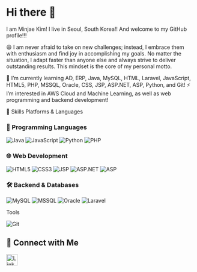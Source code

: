 <h1>Hi there 👋</h1>
I am Minjae Kim! I live in Seoul, South Korea!! And welcome to my GitHub profile!!!

😄  I am never afraid to take on new challenges; instead, I embrace them with enthusiasm and find joy in accomplishing my goals. No matter the situation, I adapt faster than anyone else and always strive to deliver outstanding results. This mindset is the core of my personal motto.

🌱  I’m currently learning AD, ERP, Java, MySQL, HTML, Laravel, JavaScript, HTML5, PHP, MSSQL, Oracle, CSS, JSP, ASP.NET, ASP, Python, and Git!
⚡  I’m interested in AWS Cloud and Machine Learning, as well as web programming and backend development!

💪 Skills
Platforms & Languages
### 🚀 Programming Languages  
![Java](https://img.shields.io/badge/Java-007396?style=for-the-badge&logo=java&logoColor=white) ![JavaScript](https://img.shields.io/badge/JavaScript-F7DF1E?style=for-the-badge&logo=javascript&logoColor=black) ![Python](https://img.shields.io/badge/Python-3776AB?style=for-the-badge&logo=python&logoColor=white) ![PHP](https://img.shields.io/badge/PHP-777BB4?style=for-the-badge&logo=php&logoColor=white)  

### 🌐 Web Development  
![HTML5](https://img.shields.io/badge/HTML5-E34F26?style=for-the-badge&logo=html5&logoColor=white) ![CSS3](https://img.shields.io/badge/CSS3-1572B6?style=for-the-badge&logo=css3&logoColor=white) ![JSP](https://img.shields.io/badge/JSP-007396?style=for-the-badge&logo=java&logoColor=white) ![ASP.NET](https://img.shields.io/badge/ASP.NET-5C2D91?style=for-the-badge&logo=dotnet&logoColor=white) ![ASP](https://img.shields.io/badge/ASP-000000?style=for-the-badge&logo=windows&logoColor=white)  

### 🛠️ Backend & Databases  
![MySQL](https://img.shields.io/badge/MySQL-4479A1?style=for-the-badge&logo=mysql&logoColor=white) ![MSSQL](https://img.shields.io/badge/Microsoft%20SQL%20Server-CC2927?style=for-the-badge&logo=microsoft-sql-server&logoColor=white) ![Oracle](https://img.shields.io/badge/Oracle-F80000?style=for-the-badge&logo=oracle&logoColor=white) ![Laravel](https://img.shields.io/badge/Laravel-FF2D20?style=for-the-badge&logo=laravel&logoColor=white)  

Tools

![Git](https://img.shields.io/badge/Git-F05032?style=for-the-badge&logo=git&logoColor=white)  
   
## 🔗 Connect with Me  
<a href="https://www.linkedin.com/in/andrewkim9607/" target="_blank">
  <img src="https://upload.wikimedia.org/wikipedia/commons/c/ca/LinkedIn_logo_initials.png" width="30" height="30" alt="LinkedIn">
</a>


 
